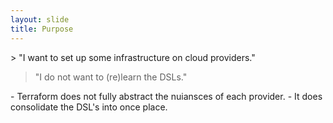 ```yaml
---
layout: slide
title: Purpose
---
```


<section markdown="1">
> "I want to set up some infrastructure on cloud providers."

> "I do not want to (re)learn the DSLs."

<aside markdown="1" class="notes">
- Terraform does not fully abstract the nuiansces of each provider.
- It does consolidate the DSL's into once place.
</aside>
</section>
